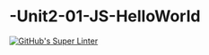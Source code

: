# -Unit2-01-JS-HelloWorld
[![GitHub's Super Linter](https://github.com/ICS20-Programming-Emilielsm/-Unit2-01-JS-HelloWorld/workflows/GitHub's%20Super%20Linter/badge.svg)](https://github.com/ICS20-Programming-Emilielsm/-Unit2-01-JS-HelloWorld/actions)